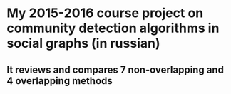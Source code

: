 # My 2015-2016 course project on community detection algorithms in social graphs (in russian)
## It reviews and compares 7 non-overlapping and 4 overlapping methods
